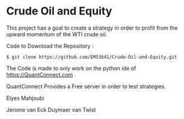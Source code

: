 # Crude Oil and Equity

This project has a goal to create a strategy in order to profit from the upward momentum of the WTI crude oil.

Code to Download the Repository :

```
$ git clone https://github.com/EM51641/Crude-Oil-and-Equity.git
```
The Code is made to only work on the python ide of https://QuantConnect.com .

QuantConnect Provides a Free server in order to test strategies.

Elyes Mahjoubi

Jerome van Eck Duymaer van Twist
